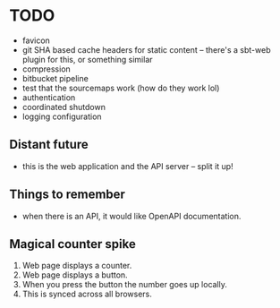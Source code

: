 # TODO

- favicon
- git SHA based cache headers for static content – there's a sbt-web plugin
  for this, or something similar
- compression
- bitbucket pipeline
- test that the sourcemaps work (how do they work lol)
- authentication
- coordinated shutdown
- logging configuration

## Distant future

- this is the web application and the API server – split it up!

## Things to remember

- when there is an API, it would like OpenAPI documentation.

## Magical counter spike

1. Web page displays a counter.
2. Web page displays a button.
3. When you press the button the number goes up locally.
4. This is synced across all browsers.

